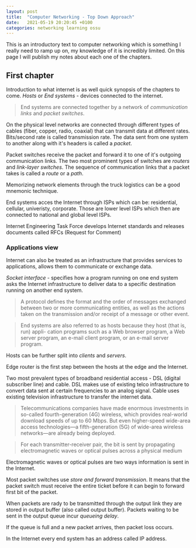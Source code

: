```yaml
---
layout: post
title:  "Computer Networking - Top Down Approach"
date:   2021-05-19 20:20:45 +0100
categories: networking learning ossu 
---
```

This is an introductory text to computer networking which is something I really need to ramp up on, my knowledge of it is incredibly limited. On this page I will publish my notes about each one of the chapters.
## First chapter
Introduction to what internet is as well quick synopsis of the chapters to come. 
*Hosts* or *End systems* - devices connected to the internet.
> End systems are connected together by a network of *communication links* and *packet switches*.

On the physical level networks are connected through different types of cables (fiber, copper, radio, coaxial) that can transmit data at different rates. Bits/second rate is called transmission rate.
The data sent from one system to another along with it's headers is called a *packet*.

Packet switches receive the packet and forward it to one of it's outgoing communication links. The two most prominent types of switches are *routers* and *link-layer switches*.
The sequence of communication links that a packet takes is called a *route* or a *path*.

Memorizing network elements through the truck logistics can be a good mnemonic technique.

End systems acces the Internet through ISPs which can be: residential, cellular, univeristy, corporate. Those are lower level ISPs which then are connected to national and global level ISPs.

Internet Engineering Task Force develops Internet standards and releases documents called RFCs (Request for Comment)

### Applications view
Internet can also be treated as an infrastructure that provides services to applications, allows them to communicate or exchange data.

*Socket interface* - specifies how a program running on one end system asks the Internet infrastructure to deliver data to a specific destination running on another end system.

> A protocol defines the format and the order of messages exchanged between two or more communicating entities, as well as the actions taken on the transmission and/or receipt of a message or other event.

> End systems are also referred to as hosts because they host (that is, run) appli-
cation programs such as a Web browser program, a Web server program, an e-mail client program, or an e-mail server program.

Hosts can be further split into *clients* and *servers*.

Edge router is the first step between the hosts at the edge and the Internet.

Two most prevalent types of broadband residential access - DSL (digital subscriber line) and cable. DSL makes use of existing telco infrastructure to convert data sent at certain frequencies to an analog signal. Cable uses existing television infrastructure to transfer the internet data.

> Telecommunications  companies  have  made  enormous  investments  in  so-called fourth-generation (4G) wireless, which provides real-world download speeds of up to 60  Mbps.  But  even  higher-speed  wide-area  access  technologies—a  fifth-generation (5G)  of  wide-area  wireless  networks—are  already  being  deployed.

> For each transmitter-receiver pair, the  bit  is  sent  by  propagating  electromagnetic  waves  or  optical  pulses  across a physical  medium

Electromagnetic waves or optical pulses are two ways information is sent in the Internet.

Most packet switches use *store and forward transmission*. It means that the packet switch must receive the entire ticket before it can begin to forward first bit of the packet.

When packets are rady to be transmitted through the output link they are stored in output buffer (also called output buffer). Packets waiting to be sent in the output queue incur *queueing delay*.

If the queue is full and a new packet arrives, then packet loss occurs.

In the Internet every end system has an address called IP address.